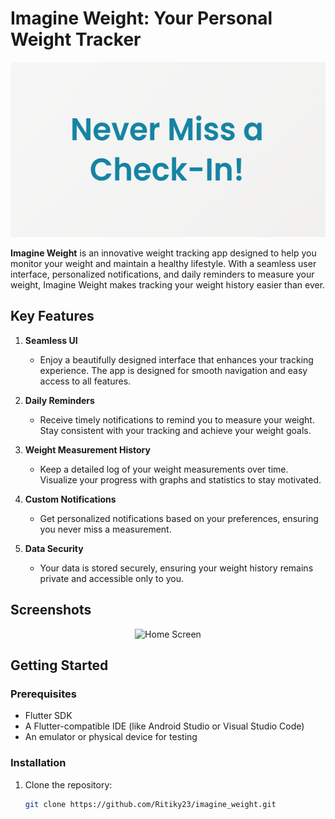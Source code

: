 # Imagine Weight: Your Personal Weight Tracker

<p align="center">   
   <img src="/Screenshot/Screenshot3.png" alt="Imagine Weight Logo" width="600" height="280"/> 
</p>

**Imagine Weight** is an innovative weight tracking app designed to help you monitor your weight and maintain a healthy lifestyle. With a seamless user interface, personalized notifications, and daily reminders to measure your weight, Imagine Weight makes tracking your weight history easier than ever.

## Key Features

1. **Seamless UI**
   - Enjoy a beautifully designed interface that enhances your tracking experience. The app is designed for smooth navigation and easy access to all features.

2. **Daily Reminders**
   - Receive timely notifications to remind you to measure your weight. Stay consistent with your tracking and achieve your weight goals.

3. **Weight Measurement History**
   - Keep a detailed log of your weight measurements over time. Visualize your progress with graphs and statistics to stay motivated.

4. **Custom Notifications**
   - Get personalized notifications based on your preferences, ensuring you never miss a measurement.

5. **Data Security**
   - Your data is stored securely, ensuring your weight history remains private and accessible only to you.

## Screenshots

<p align="center">   
   <img src="Screenshot/Screenshot.png" alt="Home Screen"/> 
</p> 


## Getting Started

### Prerequisites
- Flutter SDK
- A Flutter-compatible IDE (like Android Studio or Visual Studio Code)
- An emulator or physical device for testing

### Installation
1. Clone the repository:
   ```bash
   git clone https://github.com/Ritiky23/imagine_weight.git

